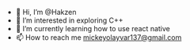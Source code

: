 - 👋 Hi, I’m @Hakzen
- 👀 I’m interested in exploring C++
- 🌱 I’m currently learning how to use react native 
- 📫 How to reach me mickeyolayvar137@gmail.com 

<!---
Hakzen/Hakzen is a ✨ special ✨ repository because its `README.md` (this file) appears on your GitHub profile.
You can click the Preview link to take a look at your changes.
--->
